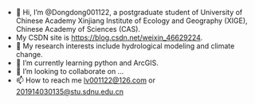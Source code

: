 - 👋 Hi, I’m @Dongdong001122, a postgraduate student of University of Chinese Academy Xinjiang Institute of Ecology and Geography (XIGE), Chinese Academy of Sciences (CAS). 
- My CSDN site is https://blog.csdn.net/weixin_46629224.
- 👀 My research interests include hydrological modeling and climate change.
- 🌱 I’m currently learning python and ArcGIS.
- 💞️ I’m looking to collaborate on ...
- 📫 How to reach me lv001122@126.com or 201914030135@stu.sdnu.edu.cn

<!---
Dongdong001122/Dongdong001122 is a ✨ special ✨ repository because its `README.md` (this file) appears on your GitHub profile.
You can click the Preview link to take a look at your changes.
--->
